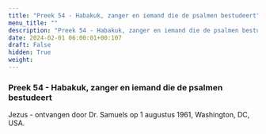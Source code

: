```yaml
---
title: "Preek 54 - Habakuk, zanger en iemand die de psalmen bestudeert"
menu_title: ""
description: "Preek 54 - Habakuk, zanger en iemand die de psalmen bestudeert"
date: 2024-02-01 06:00:01+00:107
draft: False
hidden: True
weight:
---
```

### Preek 54 - Habakuk, zanger en iemand die de psalmen bestudeert

Jezus - ontvangen door Dr. Samuels op 1 augustus 1961, Washington, DC, USA.
